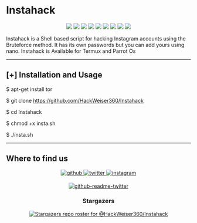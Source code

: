 # Instahack

<p align="center">
  <img src="https://img.shields.io/badge/Version-1.0-green?style=for-the-badge">
  <img src="https://img.shields.io/github/license/HackWeiser360/Instahack?style=for-the-badge">
  <img src="https://img.shields.io/github/stars/HackWeiser360/Instahack?style=for-the-badge">
  <img src="https://img.shields.io/github/issues/HackWeiser360/Instahack?color=red&style=for-the-badge">
  <img src="https://img.shields.io/github/forks/HackWeiser360/Instahack?color=teal&style=for-the-badge">
  <img src="https://img.shields.io/badge/Author-HackWeiser360-cyan?style=flat-square">
  <img src="https://img.shields.io/badge/Open%20Source-Yes-cyan?style=flat-square">
  <img src="https://img.shields.io/badge/MADE%20IN-Kenya✌-green?colorA=%23ff0000&colorB=%23017e40&style=flat-square">
  <img src="https://img.shields.io/badge/Written%20In-Shell-cyan?style=flat-square">
</p>

Instahack is a Shell based script for hacking Instagram accounts using the Bruteforce method. It has its own passwords but you can add yours using nano. 
Instahack is Available for Termux and Parrot Os

***
## [+] Installation and Usage

$ apt-get install tor

$ git clone https://github.com/HackWeiser360/Instahack

$ cd Instahack

$ chmod +x insta.sh

$ ./insta.sh

***

## Where to find us
<div align="center">
<a href="https://github.com/HackWeiser360" target="_blank">
<img src=https://img.shields.io/badge/github-%2324292e.svg?&style=for-the-badge&logo=github&logoColor=white alt=github style="margin-bottom: 5px;" />
</a>
<a href="https://twitter.com/503_madmax" target="_blank">
<img src=https://img.shields.io/badge/twitter-%2300acee.svg?&style=for-the-badge&logo=twitter&logoColor=white alt=twitter style="margin-bottom: 5px;" />
</a>
<a href="https://www.instagram.com/madmax4708/" target="_blank">
<img src=https://img.shields.io/badge/instagram-%23000000.svg?&style=for-the-badge&logo=instagram&logoColor=white alt=instagram style="margin-bottom: 5px;" />

[![github-readme-twitter](https://github-readme-twitter.gazf.vercel.app/api?id=503_madmax)](https://github.com/HackWeiser360/github-readme-twitter)

### Stargazers
[![Stargazers repo roster for @HackWeiser360/Instahack](https://reporoster.com/stars/HackWeiser360/Instahack)](https://github.com/HackWeiser360/Instahack)
